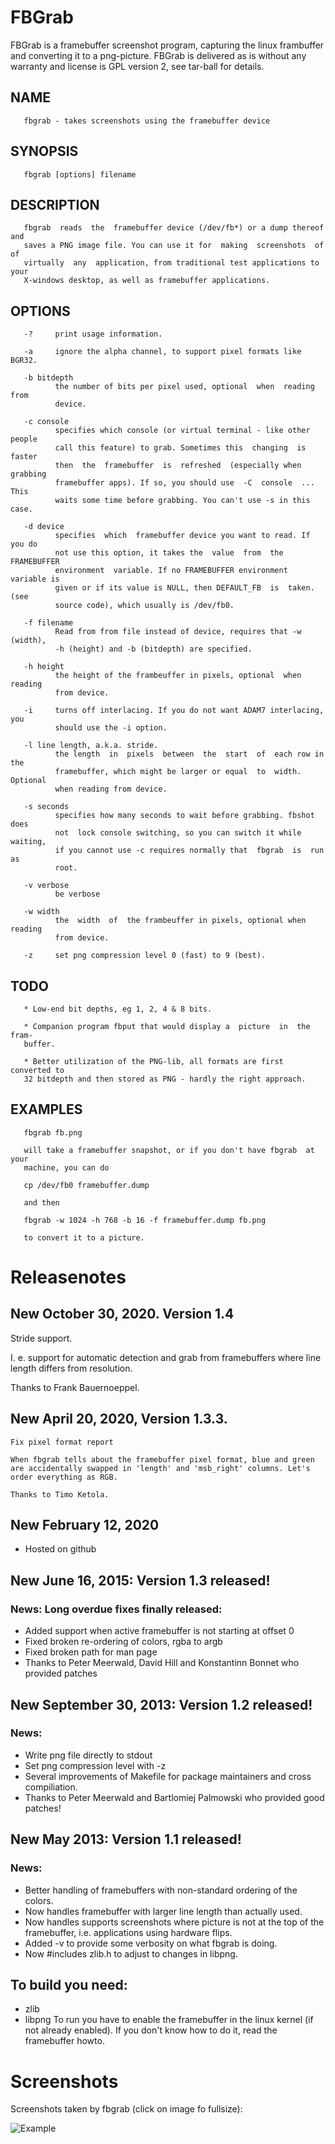 # FBGrab

FBGrab is a framebuffer screenshot program, capturing the linux frambuffer and converting it to a png-picture. FBGrab is delivered as is without any warranty and license is GPL version 2, see tar-ball for details.

## NAME
       fbgrab - takes screenshots using the framebuffer device

## SYNOPSIS
       fbgrab [options] filename

## DESCRIPTION
       fbgrab  reads  the  framebuffer device (/dev/fb*) or a dump thereof and
       saves a PNG image file. You can use it for  making  screenshots  of  of
       virtually  any  application, from traditional test applications to your
       X-windows desktop, as well as framebuffer applications.

## OPTIONS
       -?     print usage information.

       -a     ignore the alpha channel, to support pixel formats like BGR32.

       -b bitdepth
              the number of bits per pixel used, optional  when  reading  from
              device.

       -c console
              specifies which console (or virtual terminal - like other people
              call this feature) to grab. Sometimes this  changing  is  faster
              then  the  framebuffer  is  refreshed  (especially when grabbing
              framebuffer apps). If so, you should use  -C  console  ...  This
              waits some time before grabbing. You can't use -s in this case.

       -d device
              specifies  which  framebuffer device you want to read. If you do
              not use this option, it takes the  value  from  the  FRAMEBUFFER
              environment  variable. If no FRAMEBUFFER environment variable is
              given or if its value is NULL, then DEFAULT_FB  is  taken.  (see
              source code), which usually is /dev/fb0.

       -f filename
              Read from from file instead of device, requires that -w (width),
              -h (height) and -b (bitdepth) are specified.

       -h height
              the height of the frambeuffer in pixels, optional  when  reading
              from device.

       -i     turns off interlacing. If you do not want ADAM7 interlacing, you
              should use the -i option.

       -l line length, a.k.a. stride.
              the length  in  pixels  between  the  start  of  each row in the
              framebuffer, which might be larger or equal  to  width. Optional
              when reading from device.

       -s seconds
              specifies how many seconds to wait before grabbing. fbshot  does
              not  lock console switching, so you can switch it while waiting,
              if you cannot use -c requires normally that  fbgrab  is  run  as
              root.

       -v verbose
              be verbose

       -w width
              the  width  of  the frambeuffer in pixels, optional when reading
              from device.

       -z     set png compression level 0 (fast) to 9 (best).


## TODO
       * Low-end bit depths, eg 1, 2, 4 & 8 bits.

       * Companion program fbput that would display a  picture  in  the  fram‐
       buffer.

       * Better utilization of the PNG-lib, all formats are first converted to
       32 bitdepth and then stored as PNG - hardly the right approach.


## EXAMPLES
       fbgrab fb.png

       will take a framebuffer snapshot, or if you don't have fbgrab  at  your
       machine, you can do

       cp /dev/fb0 framebuffer.dump

       and then

       fbgrab -w 1024 -h 768 -b 16 -f framebuffer.dump fb.png

       to convert it to a picture.

# Releasenotes

## New October 30, 2020. Version 1.4
   Stride support.

   I. e. support for automatic detection and grab from framebuffers where
   line length differs from resolution.

   Thanks to Frank Bauernoeppel.

## New April 20, 2020, Version 1.3.3.
    Fix pixel format report

    When fbgrab tells about the framebuffer pixel format, blue and green
    are accidentally swapped in 'length' and 'msb_right' columns. Let's
    order everything as RGB.

    Thanks to Timo Ketola.


## New February 12, 2020

 * Hosted on github

## New June 16, 2015: Version 1.3 released!

### News: Long overdue fixes finally released:

 * Added support when active framebuffer is not starting at offset 0
 * Fixed broken re-ordering of colors, rgba to argb
 * Fixed broken path for man page
 * Thanks to Peter Meerwald, David Hill and Konstantinn Bonnet who provided patches

## New September 30, 2013: Version 1.2 released!

### News:
 * Write png file directly to stdout
 * Set png compression level with -z
 * Several improvements of Makefile for package maintainers and cross compiliation.
 * Thanks to Peter Meerwald and Bartlomiej Palmowski who provided good patches!

## New May 2013: Version 1.1 released!

### News:
 * Better handling of framebuffers with non-standard ordering of the colors.
 * Now handles framebuffer with larger line length than actually used.
 * Now handles supports screenshots where picture is not at the top of the framebuffer, i.e. applications using hardware flips.
 * Added -v to provide some verbosity on what fbgrab is doing.
 * Now #includes zlib.h to adjust to changes in libpng.

## To build you need:
 * zlib
 * libpng
To run you have to enable the framebuffer in the linux kernel (if not already enabled). If you don't know how to do it, read the framebuffer howto.

# Screenshots
Screenshots taken by fbgrab (click on image fo fullsize):

![Example](screenshots/vim.png "Example")